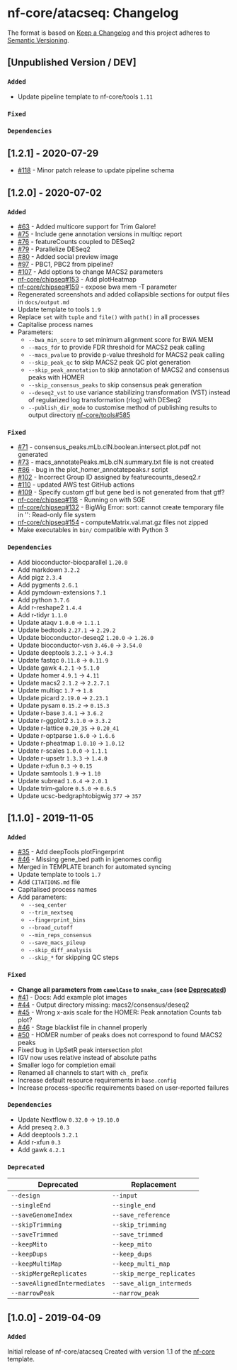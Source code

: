 # nf-core/atacseq: Changelog

The format is based on [Keep a Changelog](https://keepachangelog.com/en/1.0.0/)
and this project adheres to [Semantic Versioning](https://semver.org/spec/v2.0.0.html).

## [Unpublished Version / DEV]

### `Added`

* Update pipeline template to nf-core/tools `1.11`

### `Fixed`

### `Dependencies`

## [1.2.1] - 2020-07-29

* [#118](https://github.com/nf-core/atacseq/issues/118) - Minor patch release to update pipeline schema

## [1.2.0] - 2020-07-02

### `Added`

* [#63](https://github.com/nf-core/atacseq/issues/63) - Added multicore support for Trim Galore!
* [#75](https://github.com/nf-core/atacseq/issues/75) - Include gene annotation versions in multiqc report
* [#76](https://github.com/nf-core/atacseq/issues/76) - featureCounts coupled to DESeq2
* [#79](https://github.com/nf-core/atacseq/issues/79) - Parallelize DESeq2
* [#80](https://github.com/nf-core/atacseq/pull/80) - Added social preview image
* [#97](https://github.com/nf-core/atacseq/issues/97) - PBC1, PBC2 from pipeline?
* [#107](https://github.com/nf-core/atacseq/issues/107) - Add options to change MACS2 parameters
* [nf-core/chipseq#153](https://github.com/nf-core/chipseq/issues/153) - Add plotHeatmap
* [nf-core/chipseq#159](https://github.com/nf-core/chipseq/issues/159) - expose bwa mem -T parameter
* Regenerated screenshots and added collapsible sections for output files in `docs/output.md`
* Update template to tools `1.9`
* Replace `set` with `tuple` and `file()` with `path()` in all processes
* Capitalise process names
* Parameters:
  * `--bwa_min_score` to set minimum alignment score for BWA MEM
  * `--macs_fdr` to provide FDR threshold for MACS2 peak calling
  * `--macs_pvalue` to provide p-value threshold for MACS2 peak calling
  * `--skip_peak_qc` to skip MACS2 peak QC plot generation
  * `--skip_peak_annotation` to skip annotation of MACS2 and consensus peaks with HOMER
  * `--skip_consensus_peaks` to skip consensus peak generation
  * `--deseq2_vst` to use variance stabilizing transformation (VST) instead of regularized log transformation (rlog) with DESeq2
  * `--publish_dir_mode` to customise method of publishing results to output directory [nf-core/tools#585](https://github.com/nf-core/tools/issues/585)

### `Fixed`

* [#71](https://github.com/nf-core/atacseq/issues/71) - consensus_peaks.mLb.clN.boolean.intersect.plot.pdf not generated
* [#73](https://github.com/nf-core/atacseq/issues/73) - macs_annotatePeaks.mLb.clN.summary.txt file is not created
* [#86](https://github.com/nf-core/atacseq/issues/86) - bug in the plot_homer_annotatepeaks.r script
* [#102](https://github.com/nf-core/atacseq/issues/102) - Incorrect Group ID assigned by featurecounts_deseq2.r
* [#110](https://github.com/nf-core/atacseq/pull/110) - updated AWS test GitHub actions
* [#109](https://github.com/nf-core/atacseq/issues/109) - Specify custom gtf but gene bed is not generated from that gtf?
* [nf-core/chipseq#118](https://github.com/nf-core/chipseq/issues/118) - Running on with SGE
* [nf-core/chipseq#132](https://github.com/nf-core/chipseq/issues/132) - BigWig Error: sort: cannot create temporary file in '': Read-only file system
* [nf-core/chipseq#154](https://github.com/nf-core/chipseq/issues/154) - computeMatrix.val.mat.gz files not zipped
* Make executables in `bin/` compatible with Python 3

### `Dependencies`

* Add bioconductor-biocparallel `1.20.0`
* Add markdown `3.2.2`
* Add pigz `2.3.4`
* Add pygments `2.6.1`
* Add pymdown-extensions `7.1`
* Add python `3.7.6`
* Add r-reshape2 `1.4.4`
* Add r-tidyr `1.1.0`
* Update ataqv `1.0.0` -> `1.1.1`
* Update bedtools `2.27.1` -> `2.29.2`
* Update bioconductor-deseq2 `1.20.0` -> `1.26.0`
* Update bioconductor-vsn `3.46.0` -> `3.54.0`
* Update deeptools `3.2.1` -> `3.4.3`
* Update fastqc `0.11.8` -> `0.11.9`
* Update gawk `4.2.1` -> `5.1.0`
* Update homer `4.9.1` -> `4.11`
* Update macs2 `2.1.2` -> `2.2.7.1`
* Update multiqc `1.7` -> `1.8`
* Update picard `2.19.0` -> `2.23.1`
* Update pysam `0.15.2` -> `0.15.3`
* Update r-base `3.4.1` -> `3.6.2`
* Update r-ggplot2 `3.1.0` -> `3.3.2`
* Update r-lattice `0.20_35` -> `0.20_41`
* Update r-optparse `1.6.0` -> `1.6.6`
* Update r-pheatmap `1.0.10` -> `1.0.12`
* Update r-scales `1.0.0` -> `1.1.1`
* Update r-upsetr `1.3.3` -> `1.4.0`
* Update r-xfun `0.3` -> `0.15`
* Update samtools `1.9` -> `1.10`
* Update subread `1.6.4` -> `2.0.1`
* Update trim-galore `0.5.0` -> `0.6.5`
* Update ucsc-bedgraphtobigwig `377` -> `357`

## [1.1.0] - 2019-11-05

### `Added`

* [#35](https://github.com/nf-core/atacseq/issues/35) - Add deepTools plotFingerprint
* [#46](https://github.com/nf-core/atacseq/issues/46) - Missing gene_bed path in igenomes config
* Merged in TEMPLATE branch for automated syncing
* Update template to tools `1.7`
* Add `CITATIONS.md` file
* Capitalised process names
* Add parameters:
  * `--seq_center`
  * `--trim_nextseq`
  * `--fingerprint_bins`
  * `--broad_cutoff`
  * `--min_reps_consensus`
  * `--save_macs_pileup`
  * `--skip_diff_analysis`
  * `--skip_*` for skipping QC steps

### `Fixed`

* **Change all parameters from `camelCase` to `snake_case` (see [Deprecated](#Deprecated))**
* [#41](https://github.com/nf-core/atacseq/issues/41) - Docs: Add example plot images
* [#44](https://github.com/nf-core/atacseq/issues/44) - Output directory missing: macs2/consensus/deseq2
* [#45](https://github.com/nf-core/atacseq/issues/45) - Wrong x-axis scale for the HOMER: Peak annotation Counts tab plot?
* [#46](https://github.com/nf-core/atacseq/issues/46) - Stage blacklist file in channel properly
* [#50](https://github.com/nf-core/atacseq/issues/50) - HOMER number of peaks does not correspond to found MACS2 peaks
* Fixed bug in UpSetR peak intersection plot
* IGV now uses relative instead of absolute paths
* Smaller logo for completion email
* Renamed all channels to start with `ch_` prefix
* Increase default resource requirements in `base.config`
* Increase process-specific requirements based on user-reported failures

### `Dependencies`

* Update Nextflow `0.32.0` -> `19.10.0`
* Add preseq `2.0.3`
* Add deeptools `3.2.1`
* Add r-xfun `0.3`
* Add gawk `4.2.1`

### `Deprecated`

| Deprecated                   | Replacement               |
|------------------------------|---------------------------|
| `--design`                   | `--input`                 |
| `--singleEnd`                | `--single_end`            |
| `--saveGenomeIndex`          | `--save_reference`        |
| `--skipTrimming`             | `--skip_trimming`         |
| `--saveTrimmed`              | `--save_trimmed`          |
| `--keepMito`                 | `--keep_mito`             |
| `--keepDups`                 | `--keep_dups`             |
| `--keepMultiMap`             | `--keep_multi_map`        |
| `--skipMergeReplicates`      | `--skip_merge_replicates` |
| `--saveAlignedIntermediates` | `--save_align_intermeds`  |
| `--narrowPeak`               | `--narrow_peak`           |

## [1.0.0] - 2019-04-09

### `Added`

Initial release of nf-core/atacseq
Created with version 1.1 of the [nf-core](http://nf-co.re/) template.
